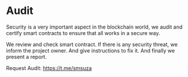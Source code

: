 # Audit
Security is a very important aspect in the blockchain world, we audit and certify smart contracts to ensure that all works in a secure way.

We review and check smart contract. If there is any security threat, we inform the project owner. And give instructions to fix it. And finally we present a report.

Request Audit: https://t.me/smsuza

